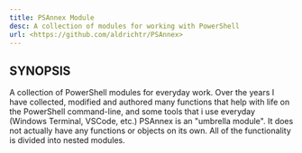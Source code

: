 ```yaml
---
title: PSAnnex Module
desc: A collection of modules for working with PowerShell
url: <https://github.com/aldrichtr/PSAnnex>
---
```


## SYNOPSIS

A collection of PowerShell modules for everyday work.  Over the years I have collected, modified and authored many
functions that help with life on the PowerShell command-line, and some tools that i use everyday (Windows Terminal,
VSCode, etc.)
PSAnnex is an "umbrella module".  It does not actually have any functions or objects on its own.  All of the
functionality is divided into nested modules.
